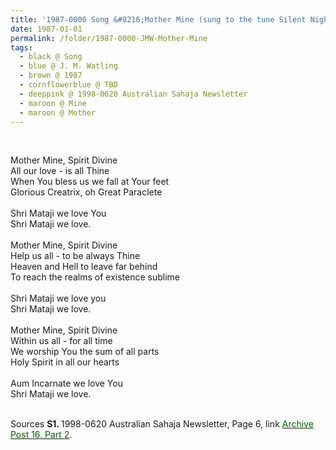 ```yaml
---
title: '1987-0000 Song &#8216;Mother Mine (sung to the tune Silent Night)&#8217; by J. M. Watling from 1998-0620 Australian Sahaja Newsletter, Page 6'
date: 1987-01-01
permalink: /folder/1987-0000-JMW-Mother-Mine
tags:
  - black @ Song
  - blue @ J. M. Watling
  - brown @ 1987
  - cornflowerblue @ TBD
  - deeppink @ 1998-0620 Australian Sahaja Newsletter
  - maroon @ Mine
  - maroon @ Mother 
---
```


<br>

<p>
Mother Mine, Spirit Divine<br>
All our love - is all Thine<br>
When You bless us we fall at Your feet<br>
Glorious Creatrix, oh Great Paraclete<br>
<br>
Shri Mataji we love You<br>
Shri Mataji we love.<br>
<br>
Mother Mine, Spirit Divine<br>
Help us all - to be always Thine<br>
Heaven and Hell to leave far behind<br>
To reach the realms of existence sublime<br>
<br>
Shri Mataji we love you<br>
Shri Mataji we love.<br>
<br>
Mother Mine, Spirit Divine<br>
Within us all - for all time<br>
We worship You the sum of all parts<br>
Holy Spirit in all our hearts<br>
<br>
Aum Incarnate we love You<br>
Shri Mataji we love.
</p> 

<br>

<wave-list>
<list-title color="DarkSeaGreen" width="40">Sources</list-title>
  <list-item color="BlanchedAlmond"  width="280"><b>S1. </b> 1998-0620 Australian Sahaja Newsletter, Page 6, link <a href="https://seven-teams.github.io/archives/2023/1215"><font color="DarkGreen">Archive Post 16, Part 2</font></a>.</list-item>
</wave-list>